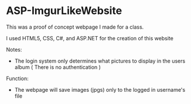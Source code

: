 # ASP-ImgurLikeWebsite
This was a proof of concept webpage I made for a class.

I used HTML5, CSS, C#, and ASP.NET for the creation of this website

Notes:
  - The login system only determines what pictures to display in the users album ( There is no authentication )
  
Function:
  - The webpage will save images (jpgs) only to the logged in username's file
